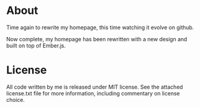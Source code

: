 About
================================================================================

Time again to rewrite my homepage, this time watching it evolve on github.

Now complete, my homepage has been rewritten with a new design and built on
top of Ember.js.

License
================================================================================

All code written by me is released under MIT license. See the attached
license.txt file for more information, including commentary on license choice.
